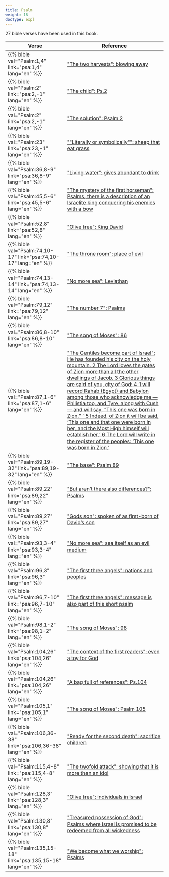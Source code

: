 ```yaml
---
title: Psalm
weight: 18
docType: expl
---
```


27 bible verses have been used in this book.

| Verse | Reference |
|-------|-----------|
| {{% bible val="Psalm:1,4" link="psa:1,4" lang="en" %}} | ["The two harvests": blowing away](/expl/content/harvest/gods-army-and-the-seven-angels#833c) |
| {{% bible val="Psalm:2" link="psa:2,-1" lang="en" %}} | ["The child": Ps.2](/expl/content/jesus/a-different-christmas-story#None) |
| {{% bible val="Psalm:2" link="psa:2,-1" lang="en" %}} | ["The solution": Psalm 2](/expl/content/letters/the-letter-to-the-church-in-thyatira#09f8) |
| {{% bible val="Psalm:23" link="psa:23,-1" lang="en" %}} | [""Literally or symbolically"": sheep that eat grass](/quick/background/literature/_index#None) |
| {{% bible val="Psalm:36,8-9" link="psa:36,8-9" lang="en" %}} | ["Living water": gives abundant to drink](/expl/content/paradise/the-new-jerusalem#bac3) |
| {{% bible val="Psalm:45,5-6" link="psa:45,5-6" lang="en" %}} | ["The mystery of the first horseman": Psalms, there is a description of an Israelite king conquering his enemies with a bow](/expl/content/seals/the-mystery-of-the-four-horse-men#bd9c) |
| {{% bible val="Psalm:52,8" link="psa:52,8" lang="en" %}} | ["Olive tree": King David](/expl/background/israel/the-church-is-part-of-israel#e179) |
| {{% bible val="Psalm:74,10-17" link="psa:74,10-17" lang="en" %}} | ["The throne room": place of evil](/expl/content/worship/worship-in-the-throne-room#2a89) |
| {{% bible val="Psalm:74,13-14" link="psa:74,13-14" lang="en" %}} | ["No more sea": Leviathan](/expl/content/paradise/the-new-jerusalem#a258) |
| {{% bible val="Psalm:79,12" link="psa:79,12" lang="en" %}} | ["The number 7": Psalms](/expl/background/structure/the-use-of-numbers-in-the-book-of-revelation#a9a8) |
| {{% bible val="Psalm:86,8-10" link="psa:86,8-10" lang="en" %}} | ["The song of Moses": 86](/expl/content/harvest/gods-army-and-the-seven-angels#5102) |
| {{% bible val="Psalm:87,1-6" link="psa:87,1-6" lang="en" %}} | ["The Gentiles become part of Israel": He has founded his city on the holy mountain. 2 The Lord loves the gates of Zion more than all the other dwellings of Jacob. 3 Glorious things are said of you, city of God: 4 ‘I will record Rahab (Egypt) and Babylon among those who acknowledge me — Philistia too, and Tyre, along with Cush — and will say, “This one was born in Zion.” ’ 5 Indeed, of Zion it will be said, ‘This one and that one were born in her, and the Most High himself will establish her.’ 6 The Lord will write in the register of the peoples: ‘This one was born in Zion.’](/expl/background/israel/the-remnant-of-israel#0f15) |
| {{% bible val="Psalm:89,19-32" link="psa:89,19-32" lang="en" %}} | ["The base": Psalm 89](/expl/content/vision/setting-the-foundation#65e2) |
| {{% bible val="Psalm:89,22" link="psa:89,22" lang="en" %}} | ["But aren’t there also differences?": Psalms](/expl/content/1000y/the-thousand-year-kingdom#e7fd) |
| {{% bible val="Psalm:89,27" link="psa:89,27" lang="en" %}} | ["Gods son": spoken of as first-born of David’s son](/expl/background/israel/the-church-is-part-of-israel#639c) |
| {{% bible val="Psalm:93,3-4" link="psa:93,3-4" lang="en" %}} | ["No more sea": sea itself as an evil medium](/expl/content/paradise/the-new-jerusalem#a258) |
| {{% bible val="Psalm:96,3" link="psa:96,3" lang="en" %}} | ["The first three angels": nations and peoples](/expl/content/harvest/gods-army-and-the-seven-angels#6911) |
| {{% bible val="Psalm:96,7-10" link="psa:96,7-10" lang="en" %}} | ["The first three angels": message is also part of this short psalm](/expl/content/harvest/gods-army-and-the-seven-angels#6911) |
| {{% bible val="Psalm:98,1-2" link="psa:98,1-2" lang="en" %}} | ["The song of Moses": 98](/expl/content/harvest/gods-army-and-the-seven-angels#5102) |
| {{% bible val="Psalm:104,26" link="psa:104,26" lang="en" %}} | ["The context of the first readers": even a toy for God](/expl/content/beasts/the-beasts-and-the-666-in-historical-context#2f6a) |
| {{% bible val="Psalm:104,26" link="psa:104,26" lang="en" %}} | ["A bag full of references": Ps.104](/expl/content/beasts/the-nature-of-the-beast-in-the-book-of-revelation#a878) |
| {{% bible val="Psalm:105,1" link="psa:105,1" lang="en" %}} | ["The song of Moses": Psalm 105](/expl/content/harvest/gods-army-and-the-seven-angels#5102) |
| {{% bible val="Psalm:106,36-38" link="psa:106,36-38" lang="en" %}} | ["Ready for the second death": sacrifice children](/expl/content/paradise/the-new-jerusalem#0819) |
| {{% bible val="Psalm:115,4-8" link="psa:115,4-8" lang="en" %}} | ["The twofold attack": showing that it is more than an idol](/expl/content/beasts/the-nature-of-the-beast-in-the-book-of-revelation#f4be) |
| {{% bible val="Psalm:128,3" link="psa:128,3" lang="en" %}} | ["Olive tree": individuals in Israel](/expl/background/israel/the-church-is-part-of-israel#e179) |
| {{% bible val="Psalm:130,8" link="psa:130,8" lang="en" %}} | ["Treasured possession of God": Psalms where Israel is promised to be redeemed from all wickedness](/expl/background/israel/the-church-is-part-of-israel#123e) |
| {{% bible val="Psalm:135,15-18" link="psa:135,15-18" lang="en" %}} | ["We become what we worship": Psalms](/appl/topics/power/worship#9eba) |
